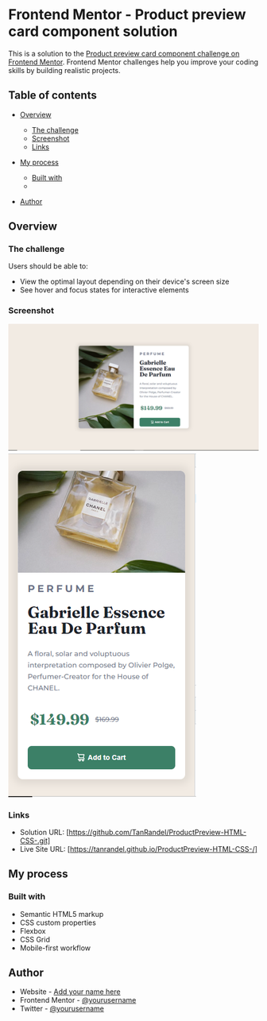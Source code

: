 # Frontend Mentor - Product preview card component solution

This is a solution to the [Product preview card component challenge on Frontend Mentor](https://www.frontendmentor.io/challenges/product-preview-card-component-GO7UmttRfa). Frontend Mentor challenges help you improve your coding skills by building realistic projects. 

## Table of contents

- [Overview](#overview)
  - [The challenge](#the-challenge)
  - [Screenshot](#screenshot)
  - [Links](#links)
- [My process](#my-process)
  - [Built with](#built-with)
  -

- [Author](#author)




## Overview

### The challenge

Users should be able to:

- View the optimal layout depending on their device's screen size
- See hover and focus states for interactive elements

### Screenshot

![Alt text](image.png)
![Alt text](image-1.png)
### Links

- Solution URL: [https://github.com/TanRandel/ProductPreview-HTML-CSS-.git]
- Live Site URL: [https://tanrandel.github.io/ProductPreview-HTML-CSS-/]

## My process

### Built with

- Semantic HTML5 markup
- CSS custom properties
- Flexbox
- CSS Grid
- Mobile-first workflow

## Author

- Website - [Add your name here](https://www.your-site.com)
- Frontend Mentor - [@yourusername](https://www.frontendmentor.io/profile/yourusername)
- Twitter - [@yourusername](https://www.twitter.com/yourusername)

